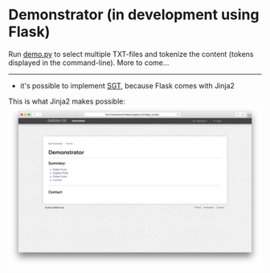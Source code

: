 # Demonstrator (in development using Flask)

Run [demo.py](https://github.com/thvitt/cophi-toolbox/blob/master/demonstrator/Flask/flask.py) to select multiple TXT-files and tokenize the content (tokens displayed in the command-line). More to come...

***

- it's possible to implement [SGT](https://github.com/DARIAH-DE/StyleGuideTemplate), because Flask comes with Jinja2


This is what Jinja2 makes possible:
![screenshot](https://raw.githubusercontent.com/thvitt/cophi-toolbox/master/demonstrator/Jinja2/demonstrator.png)

